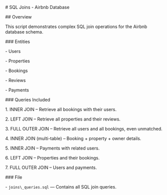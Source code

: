 \# SQL Joins - Airbnb Database



\## Overview

This script demonstrates complex SQL join operations for the Airbnb database schema.



\### Entities

\- Users

\- Properties

\- Bookings

\- Reviews

\- Payments



\### Queries Included

1\. INNER JOIN – Retrieve all bookings with their users.

2\. LEFT JOIN – Retrieve all properties and their reviews.

3\. FULL OUTER JOIN – Retrieve all users and all bookings, even unmatched.

4\. INNER JOIN (multi-table) – Booking + property + owner details.

5\. INNER JOIN – Payments with related users.

6\. LEFT JOIN – Properties and their bookings.

7\. FULL OUTER JOIN – Users and payments.



\### File

\- `joins\_queries.sql` — Contains all SQL join queries.



